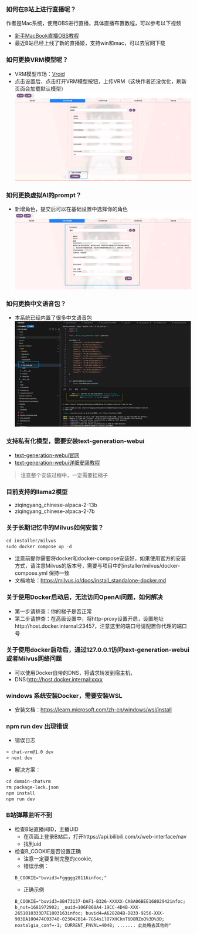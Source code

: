 ### 如何在B站上进行直播呢？

作者是Mac系统，使用OBS进行直播，具体直播布置教程，可以参考以下视频
- [新手MacBook直播OBS教程](https://www.bilibili.com/video/BV1aB4y1P7BK/?spm_id_from=333.999.0.0)
- 最近B站已经上线了新的直播姬，支持win和mac，可以去官网下载

### 如何更换VRM模型呢？

- VRM模型市场：[Vroid](https://hub.vroid.com/)
- 点击设置后，点击打开VRM模型按钮，上传VRM（这块作者还没优化，刷新页面会加载默认模型）
![](docs/16925246168293.jpg)

### 如何更换虚拟AI的prompt？

- 新增角色，提交后可以在基础设置中选择你的角色
![](docs/16925246793101.jpg)

### 如何更换中文语音包？
- 本系统已经内置了很多中文语音包
![](docs/16925247438437.jpg)

### 支持私有化模型，需要安装text-generation-webui

- [text-generation-webui官网](https://github.com/oobabooga/text-generation-webui)
- [text-generation-webui详细安装教程](https://www.bilibili.com/video/BV1gM4y1J7dD/?spm_id_from=333.788&vd_source=11f40bfaa73ba3e80ac4ad36fb18f359)
> 注意整个安装过程中，一定需要挂梯子

### 目前支持的llama2模型

- ziqingyang_chinese-alpaca-2-13b
- ziqingyang_chinese-alpaca-2-7b

### 关于长期记忆中的Milvus如何安装？
```
cd installer/milvus
sudo docker compose up -d
```
- 注意前提你需要将docker和docker-compose安装好，如果使用官方的安装方式，请注意Milvus的版本号，需要与项目中的installer/milvus/docker-compose.yml 保持一致
- 文档地址：https://milvus.io/docs/install_standalone-docker.md

### 关于使用Docker启动后，无法访问OpenAI问题，如何解决
- 第一步请排查：你的梯子是否正常
- 第二步请排查：在高级设置中，将http-proxy设置开启，设置地址http://host.docker.internal:23457，注意这里的端口号请配置你代理的端口号


### 关于使用docker启动后，通过127.0.0.1访问text-generation-webui或者Milvus网络问题
- 可以使用Docker自带的DNS，将请求转发到宿主机，
- DNS:http://host.docker.internal:xxxx


### windows 系统安装Docker，需要安装WSL

- 安装文档：https://learn.microsoft.com/zh-cn/windows/wsl/install

### npm run dev 出现错误

- 错误日志
```
> chat-vrm@1.0 dev 
> next dev
```
- 解决方案：
```
cd domain-chatvrm
rm package-lock.json
npm install
npm run dev
```

### B站弹幕监听不到

- 检查B站直播间ID，主播UID 
    - 在页面上登录B站后，打开https://api.bilibili.com/x/web-interface/nav
    - 找到uid
- 检查B_COOKIE是否设置正确
    - 注意一定要复制完整的cookie,
    - 错误示例：
    ```
    B_COOKIE="buvid3=Fggggg28116infoc;"
    ```
    - 正确示例
    ```
    B_COOKIE="buvid3=8B473137-DAF1-B326-XXXXX-CA8A06BEE16802942infoc; b_nut=1681972902; _uuid=106F868A4-19CC-4D4B-XXX-2651010333D7E1003163infoc; buvid4=A628284B-D833-9256-XXX-903BA100474C03740-023042014-7G54s1lO7XHCknT6D8RZoQ%3D%3D; nostalgia_conf=-1; CURRENT_FNVAL=4048; ....... 此处略去其他的"
    ```